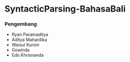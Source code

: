 # SyntacticParsing-BahasaBali

<h3>Pengembang</h3>

<ul>
  <li> Ryan Paramaditya </li>
  <li> Aditya Mahardika </li>
  <li> Waisul Kuroni </li>
  <li> Gowinda </li>
  <li> Edo Khrisnanda </li>
</ul>
